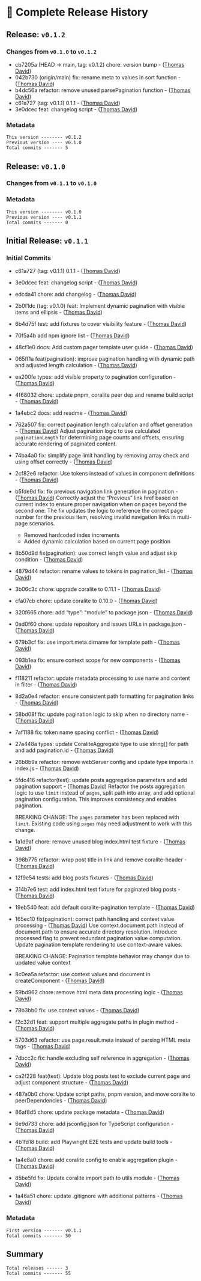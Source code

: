 # 🎁 Complete Release History

## Release: `v0.1.2`

### Changes from `v0.1.0` to `v0.1.2`

- cb7205a (HEAD -> main, tag: v0.1.2) chore: version bump - ([Thomas David](https://codeberg.org/tjdavid))
- 042b730 (origin/main) fix: rename meta to values in sort function - ([Thomas David](https://codeberg.org/tjdavid))
- b4dc56a refactor: remove unused parsePagination function - ([Thomas David](https://codeberg.org/tjdavid))
- c61a727 (tag: v0.1.1) 0.1.1 - ([Thomas David](https://codeberg.org/tjdavid))
- 3e0dcec feat: changelog script - ([Thomas David](https://codeberg.org/tjdavid))

### Metadata
```
This version -------- v0.1.2
Previous version ---- v0.1.0
Total commits ------- 5
```

## Release: `v0.1.0`

### Changes from `v0.1.1` to `v0.1.0`


### Metadata
```
This version -------- v0.1.0
Previous version ---- v0.1.1
Total commits ------- 0
```

## Initial Release: `v0.1.1`

### Initial Commits

- c61a727 (tag: v0.1.1) 0.1.1 - ([Thomas David](https://codeberg.org/tjdavid))
- 3e0dcec feat: changelog script - ([Thomas David](https://codeberg.org/tjdavid))
- edcda41 chore: add changelog - ([Thomas David](https://codeberg.org/tjdavid))
- 2b0f1dc (tag: v0.1.0) feat: Implement dynamic pagination with visible items and ellipsis - ([Thomas David](https://codeberg.org/tjdavid))
- 6b4d75f test: add fixtures to cover visibility feature - ([Thomas David](https://codeberg.org/tjdavid))
- 70f5a4b add npm ignore list - ([Thomas David](https://codeberg.org/tjdavid))
- 48cf1e0 docs: Add custom pager template user guide - ([Thomas David](https://codeberg.org/tjdavid))
- 065ff1a feat(pagination): improve pagination handling with dynamic path and adjusted length calculation - ([Thomas David](https://codeberg.org/tjdavid))
- ea200fe types: add visible property to pagination configuration - ([Thomas David](https://codeberg.org/tjdavid))
- 4f68032 chore: update pnpm, coralite peer dep and rename build script - ([Thomas David](https://codeberg.org/tjdavid))
- 1a4ebc2 docs: add readme - ([Thomas David](https://codeberg.org/tjdavid))
- 762a507 fix: correct pagination length calculation and offset generation - ([Thomas David](https://codeberg.org/tjdavid))
    Adjust pagination logic to use calculated `paginationLength` for determining
    page counts and offsets, ensuring accurate rendering of paginated content.

- 74ba4a0 fix: simplify page limit handling by removing array check and using offset correctly - ([Thomas David](https://codeberg.org/tjdavid))
- 2cf82e6 refactor: Use tokens instead of values in component definitions - ([Thomas David](https://codeberg.org/tjdavid))
- b5fde9d fix: fix previous navigation link generation in pagination - ([Thomas David](https://codeberg.org/tjdavid))
    Correctly adjust the “Previous” link href based on current index to ensure proper
    navigation when on pages beyond the second one. The fix updates the logic to
    reference the correct page number for the previous item, resolving invalid
    navigation links in multi-page scenarios.
    
    - Removed hardcoded index increments
    - Added dynamic calculation based on current page position

- 8b50d9d fix(pagination): use correct length value and adjust skip condition - ([Thomas David](https://codeberg.org/tjdavid))
- 4879d44 refactor: rename values to tokens in pagination_list - ([Thomas David](https://codeberg.org/tjdavid))
- 3b06c3c chore: upgrade coralite to 0.11.1 - ([Thomas David](https://codeberg.org/tjdavid))
- cfa07cb chore: update coralite to 0.10.0 - ([Thomas David](https://codeberg.org/tjdavid))
- 320f665 chore: add “type”: “module” to package.json - ([Thomas David](https://codeberg.org/tjdavid))
- 0ad0f60 chore: update repository and issues URLs in package.json - ([Thomas David](https://codeberg.org/tjdavid))
- 679b3cf fix: use import.meta.dirname for template path - ([Thomas David](https://codeberg.org/tjdavid))
- 093b1ea fix: ensure context scope for new components - ([Thomas David](https://codeberg.org/tjdavid))
- f118211 refactor: update metadata processing to use name and content in filter - ([Thomas David](https://codeberg.org/tjdavid))
- 8d2a0e4 refactor: ensure consistent path formatting for pagination links - ([Thomas David](https://codeberg.org/tjdavid))
- 58bd08f fix: update pagination logic to skip when no directory name - ([Thomas David](https://codeberg.org/tjdavid))
- 7af1188 fix: token name spacing conflict - ([Thomas David](https://codeberg.org/tjdavid))
- 27a448a types: update CoraliteAggregate type to use string[] for path and add pagination.id - ([Thomas David](https://codeberg.org/tjdavid))
- 26b8b9a refactor: remove webServer config and update type imports in index.js - ([Thomas David](https://codeberg.org/tjdavid))
- 5fdc416 refactor(test): update posts aggregation parameters and add pagination support - ([Thomas David](https://codeberg.org/tjdavid))
    Refactor the posts aggregation logic to use `limit` instead of `pages`, split path into array,
    and add optional pagination configuration. This improves consistency and enables pagination.
    
    BREAKING CHANGE: The `pages` parameter has been replaced with `limit`. Existing code using `pages`
    may need adjustment to work with this change.

- 1a1d9af chore: remove unused blog index.html test fixture - ([Thomas David](https://codeberg.org/tjdavid))
- 398b775 refactor: wrap post title in link and remove coralite-header - ([Thomas David](https://codeberg.org/tjdavid))
- 12f9e54 tests: add blog posts fixtures - ([Thomas David](https://codeberg.org/tjdavid))
- 314b7e6 test: add index.html test fixture for paginated blog posts - ([Thomas David](https://codeberg.org/tjdavid))
- 19eb540 feat: add default coralite-pagination template - ([Thomas David](https://codeberg.org/tjdavid))
- 165ec10 fix(pagination): correct path handling and context value processing - ([Thomas David](https://codeberg.org/tjdavid))
    Use context.document.path instead of document.path to ensure accurate directory resolution.
    Introduce processed flag to prevent redundant pagination value computation.
    Update pagination template rendering to use context-aware values.
    
    BREAKING CHANGE: Pagination template behavior may change due to updated value context

- 8c0ea5a refactor: use context values and document in createComponent - ([Thomas David](https://codeberg.org/tjdavid))
- 59bd962 chore: remove html meta data processing logic - ([Thomas David](https://codeberg.org/tjdavid))
- 78b3bb0 fix: use context values - ([Thomas David](https://codeberg.org/tjdavid))
- f2c32d1 feat: support multiple aggregate paths in plugin method - ([Thomas David](https://codeberg.org/tjdavid))
- 5703d63 refactor: use page.result.meta instead of parsing HTML meta tags - ([Thomas David](https://codeberg.org/tjdavid))
- 7dbcc2c fix: handle excluding self reference in aggregation - ([Thomas David](https://codeberg.org/tjdavid))
- ca2f228 feat(test): Update blog posts test to exclude current page and adjust component structure - ([Thomas David](https://codeberg.org/tjdavid))
- 487a0b0 chore: Update script paths, pnpm version, and move coralite to peerDependencies - ([Thomas David](https://codeberg.org/tjdavid))
- 86af8d5 chore: update package metadata - ([Thomas David](https://codeberg.org/tjdavid))
- 6e9d733 chore: add jsconfig.json for TypeScript configuration - ([Thomas David](https://codeberg.org/tjdavid))
- 4b1fd18 build: add Playwright E2E tests and update build tools - ([Thomas David](https://codeberg.org/tjdavid))
- 1a4e8a0 chore: add coralite config to enable aggregation plugin - ([Thomas David](https://codeberg.org/tjdavid))
- 85be5fd fix: Update coralite import path to utils module - ([Thomas David](https://codeberg.org/tjdavid))
- 1a46a51 chore: update .gitignore with additional patterns - ([Thomas David](https://codeberg.org/tjdavid))

### Metadata
```
First version ------- v0.1.1
Total commits ------- 50
```

## Summary
```
Total releases ------ 3
Total commits ------- 55
```
